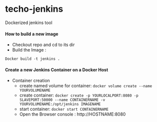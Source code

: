 # techo-jenkins
Dockerized jenkins tool


#### How to build a new image 

- Checkout repo and cd to its dir
- Build the Image :  

`Docker build -t jenkins .`
   
   
#### Create a new Jenkins Container on a Docker Host

- Container creation
    - create named volume for container: `docker volume create --name YOURVOLUMENAME`
    - create container: 
        `docker create -p YOURLOCALPORT:8080 -p SLAVEPORT:50000 --name CONTAINERNAME -v YOURVOLUMENAME:/opt/jenkins IMAGENAME`
    - start container: `docker start CONTAINERNAME`
    - Open the Browser console : http://HOSTNAME:8080
